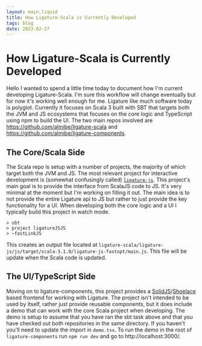```yaml
---
layout: main.liquid
title: How Ligature-Scala is Currently Developed
tags: blog
date: 2022-02-27
---
```


# How Ligature-Scala is Currently Developed

Hello I wanted to spend a little time today to document how I'm current developing Ligature-Scala.
I'm sure this workflow will change eventually but for now it's working well enough for me.
Ligature like much software today is polyglot.
Currently it focuses on Scala 3 built with SBT that targets both the JVM and JS ecosystems that focuses on the core logic and
TypeScript using npm to build the UI.
The two main repos involved are https://github.com/almibe/ligature-scala and https://github.com/almibe/ligature-components.

## The Core/Scala Side

The Scala repo is setup with a number of projects, the majority of which target both the JVM and JS.
The most relevant project for interactive development is (somewhat confusingly called) [`ligature-js`](https://github.com/almibe/ligature-scala/tree/main/ligature-js).
This project's main goal is to provide the interface from ScalaJS code to JS.
It's very minimal at the moment but I'm working on filling it out.
The main idea is to not provide the entire Ligature api to JS but rather to just provide the key functionality for a UI.
When developing both the core logic and a UI I typically build this project in watch mode.

```
> sbt
> project ligatureJSJS
> ~fastLinkJS
```

This creates an output file located at `ligature-scala/ligature-js/js/target/scala-3.1.0/ligature-js-fastopt/main.js`.
This file will be update when the Scala code is updated.

## The UI/TypeScript Side

Moving on to ligature-components, this project provides a [SolidJS](http://solidjs.com/)/[Shoelace](https://shoelace.style/) based frontend for working with Ligature.
The project isn't intended to be used by itself, rather just provide reusable components, but it does include a demo that can work with the core Scala project when developing.
The demo is setup to assume that you have ran the sbt task above and that you have checked out both repositories in the same directory.
If you haven't you'll need to update the import in `demo.tsx`.
To run the demo in the root of `ligature-components` run `npm run dev` and go to http://localhost:3000/.
